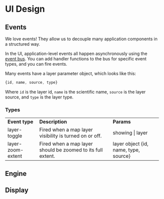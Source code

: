# UI Design

## Events

We love events! They allow us to decouple many application components in a structured way.

In the UI, application-level events all happen asynchronously using the [event bus](https://github.com/MapofLife/MOL/blob/develop/app/js/mol.bus.js). You can add handler functions to the bus for specific event types, and you can fire events. 

Many events have a layer parameter object, which looks like this:

```javascript
{id, name, source, type}
```

Where `id` is the layer id, `name` is the scientific name, `source` is the layer source, and `type` is the layer type.

### Types

<table>
<tr>
<td><b>Event type</b></td>
<td><b>Description</b></td>
<td><b>Params</b></td>
</tr>
<tr>
<td>layer-toggle</td>
<td>Fired when a map layer visibility is turned on or off.</td>
<td>showing | layer</td>
</tr>
<tr>
<td>layer-zoom-extent</td>
<td>Fired when a map layer should be zoomed to its full extent.</td>
<td>layer object {id, name, type, source}</td>
</tr></table>

## Engine

## Display

